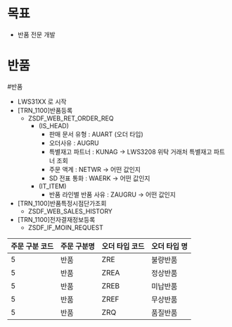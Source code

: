 
# 목표 
- 반품 전문 개발


# 반품
#반품
- LWS31XX 로 시작
- [TRN_1100]반품등록
	- ZSDF_WEB_RET_ORDER_REQ
		- (IS_HEAD)
			- 판매 문서 유형 : AUART (오더 타입)
			- 오더사유 : AUGRU
			- 특별재고 파트너 : KUNAG -> LWS3208 위탁 거래처 특별재고 파트너 조회
			- 주문 액계 : NETWR -> 어떤 값인지
			- SD 전표 통화 : WAERK -> 어떤 값인지
		- (IT_ITEM)
			- 반품 라인별 반품 사유 : ZAUGRU -> 어떤 값인지
- [TRN_1100]반품특정시점단가조회
	- ZSDF_WEB_SALES_HISTORY
- [TRN_1100]전자결재정보등록
	- ZSDF_IF_MOIN_REQUEST

| 주문 구분 코드 | 주문 구분명 | 오더 타입 코드 | 오더 타입 명 |
| -------------- | ----------- | -------------- | ------------ |
| 5              | 반품        | ZRE            | 불량반품     |
| 5              | 반품        | ZREA           | 정상반품     |
| 5              | 반품        | ZREB           | 미납반품     |
| 5              | 반품        | ZREF           | 무상반품     |
| 5              | 반품        | ZRQ            | 품질반품             |


